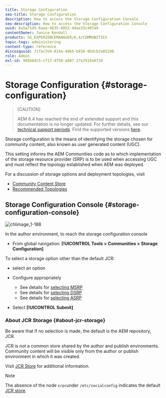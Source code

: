 ```yaml
---
title: Storage Configuration
seo-title: Storage Configuration
description: How to access the Storage Configuration Console
seo-description: How to access the Storage Configuration Console
uuid: 6a5a71d5-6aaa-4635-8852-4dae33c497a9
contentOwner: Janice Kendall
products: SG_EXPERIENCEMANAGER/6.4/COMMUNITIES
topic-tags: administering
content-type: reference
discoiquuid: 71fac7e9-814a-48b5-b816-9bdcb2a05190
role: Admin
exl-id: 905b6dc5-cf17-4f58-a687-27e2910a0729
---
```

# Storage Configuration {#storage-configuration}

>[CAUTION]
>
>AEM 6.4 has reached the end of extended support and this documentation is no longer updated. For further details, see our [technical support periods](https://helpx.adobe.com/support/programs/eol-matrix.html). Find the supported versions [here](https://experienceleague.adobe.com/docs/).

Storage configuration is the means of identifying the storage chosen for community content, also known as user generated content (UGC).

This setting informs the AEM Communities code as to which implementation of the storage resource provider (SRP) is to be used when accessing UGC and must reflect the topology established when AEM was deployed.

For a discussion of storage options and deployment topologies, visit

* [Community Content Store](working-with-srp.md)
* [Recommended Topologies](topologies.md)

## Storage Configuration Console {#storage-configuration-console}

![chlimage_1-188](assets/chlimage_1-188.png)

In the author environment, to reach the storage configuration console

* From global navigation: **[!UICONTROL Tools > Communities > Storage Configuration]**

To select a storage option other than the default JCR:

* select an option
* Configure appropriately

    * See details for [selecting MSRP](msrp.md#select-msrp)
    * See details for [selecting DSRP](dsrp.md#select-dsrp)
    * See details for [selecting ASRP](asrp.md#select-asrp)

* Select **[!UICONTROL Submit]**

### About JCR Storage {#about-jcr-storage}

Be aware that if no selection is made, the default is the AEM repository, JCR.

JCR is *not* a common store shared by the author and publish environments. Community content will be visible only from the author or publish environment in which it was created.

Visit [JCR Store](jsrp.md) for additional information.

>[!NOTE]
>
>The absence of the node `srpc`under `/etc/socialconfig` indicates the default [JCR store](jsrp.md).
